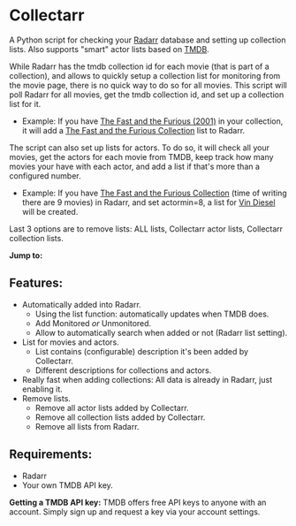 # Collectarr

A Python script for checking your [Radarr](https://radarr.video/) database and setting up collection lists.
Also supports "smart" actor lists based on [TMDB](https://www.themoviedb.org/).

While Radarr has the tmdb collection id for each movie (that is part of a collection), and allows to quickly setup a collection list for monitoring from the movie page, there is no quick way to do so for all movies.
This script will poll Radarr for all movies, get the tmdb collection id, and set up a collection list for it.

- Example: If you have [The Fast and the Furious (2001)](https://www.themoviedb.org/movie/9799-the-fast-and-the-furious) in your collection, it will add a [The Fast and the Furious Collection](https://www.themoviedb.org/collection/9485?language=en-US) list to Radarr.

The script can also set up lists for actors. To do so, it will check all your movies, get the actors for each movie from TMDB, keep track how many movies your have with each actor, and add a list if that's more than a configured number.

- Example: If you have [The Fast and the Furious Collection](https://www.themoviedb.org/collection/9485?language=en-US) (time of writing there are 9 movies) in Radarr, and set actormin=8, a list for [Vin Diesel](https://www.themoviedb.org/person/12835-vin-diesel?language=en-US) will be created.

Last 3 options are to remove lists: ALL lists, Collectarr actor lists, Collectarr collection lists.

**Jump to:**

## Features:
- Automatically added into Radarr.
    - Using the list function: automatically updates when TMDB does.
    - Add Monitored _or_ Unmonitored.
    - Allow to automatically search when added or not (Radarr list setting).
- List for movies and actors.
    - List contains (configurable) description it's been added by Collectarr.
    - Different descriptions for collections and actors.
- Really fast when adding collections: All data is already in Radarr, just enabling it.
- Remove lists.
    - Remove all actor lists added by Collectarr.
    - Remove all collection lists added by Collectarr.
    - Remove all lists from Radarr.

## Requirements:
- Radarr
- Your own TMDB API key.
  
**Getting a TMDB API key:** TMDB offers free API keys to anyone with an account. Simply sign up and request a key via your account settings.
  
